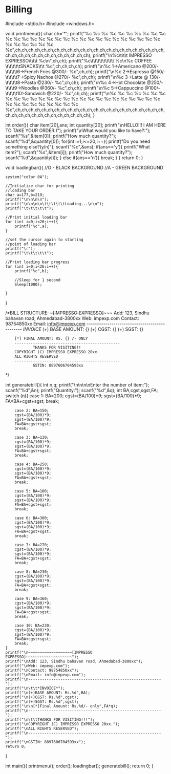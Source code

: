 # Billing
#include <stdio.h>
#include <windows.h>

void printmenu(){
    char ch='*';
    printf("%c %c %c %c %c %c %c %c %c %c %c %c %c %c %c %c %c %c %c %c %c %c %c %c %c %c %c %c %c %c %c %c %c %c %c  %c",ch,ch,ch,ch,ch,ch,ch,ch,ch,ch,ch,ch,ch,ch,ch,ch,ch,ch,ch,ch,ch,ch,ch,ch,ch,ch,ch,ch,ch,ch,ch,ch,ch,ch,ch,ch);
    printf("\n%c\t\t\t IMPRESSO EXPRESSO\t\t\t       %c\n",ch,ch);
    printf("%c\t\t\t\t\t\t\t\t       %c\n%c  COFFEE  \t\t\t\t\tSNACKS\t\t       %c",ch,ch,ch,ch);
    printf("\n%c  1->Americano @200/-\t\t\t\t6->French Fries @300/- %c",ch,ch);
    printf("\n%c  2->Espresso @150/-\t\t\t\t7->Spicy Nachos @270/- %c",ch,ch);
    printf("\n%c  3->Latte @ 130/-\t\t\t\t8->Pasta @230/-        %c",ch,ch);
    printf("\n%c  4->Hot Chocolate @250/-\t\t\t9->Noodles @360/-      %c",ch,ch);
    printf("\n%c  5->Cappuccino @100/-\t\t\t\t10>Sandwich @220/-     %c",ch,ch);
    printf("\n%c %c %c %c %c %c %c %c %c %c %c %c %c %c %c %c %c %c %c %c %c %c %c %c %c %c %c %c %c %c %c %c %c %c %c  %c",ch,ch,ch,ch,ch,ch,ch,ch,ch,ch,ch,ch,ch,ch,ch,ch,ch,ch,ch,ch,ch,ch,ch,ch,ch,ch,ch,ch,ch,ch,ch,ch,ch,ch,ch,ch);
}


int order(){
    char item[20],ans;
    int quantity[20];
    printf("\nHELLO!!! I AM HERE TO TAKE YOUR ORDER:)");
    printf("\nWhat would you like to have?:");
    scanf("%s",&item[0]);
    printf("How much quantity?");
    scanf("%d",&quantity[0]);
    for(int i=1;i<=20;i++){
        printf("Do you need something else?(y/n)");
        scanf("%c",&ans);
        if(ans=='y'){
            printf("What item?");
            scanf("%s",&item[i]);
            printf("How much quantity?");
            scanf("%d",&quantity[i]);
        }
        else if(ans=='n'){
            break;
        }
    }
    return 0;
}



void loadingbar(){
    //O - BLACK BACKGROUND
    //A - GREEN BACKGROUND

    system("color 0A");

    //Initialize char for printing
    //loading bar
    char a=177,b=219;
    printf("\n\n\n\n");
    printf("\n\n\n\n\t\t\t\t\tLoading...\n\n");
    printf("\t\t\t\t\t");

    //Print initial loading bar
    for (int i=0;i<26;i++){
        printf("%c",a);
    }

    //set the cursor again to starting
    //point of loading bar
    printf("\r");
    printf("\t\t\t\t\t");

    //Print loading bar progress
    for (int i=0;i<26;i++){
        printf("%c",b);

        //Sleep for 1 second
        Sleep(1000);

    }
}

/*BILL STRUCTURE:
        ~~~~~~~~~~~~~[IMPRESSO EXPRESSO]~~~~~~~~~~~~~~~
        Add: 123, Sindhu bahavan road, Ahmedabad-3800xx 
        Web: impexp.com
        Contact: 98754850xx
        Email: info@impexp.com
        ----------------------------------------------
                        *INVOICE*
        (+) BASE AMOUNT: {}
        (+) CGST: {} 
        (+) SGST: {}

        [*] FINAL AMOUNT: RS. {} /- ONLY
        ----------------------------------------------
                THANKS FOR VISITING!!
        COPYRIGHT (C) IMPRESSO EXPRESSO 20xx. 
        ALL RIGHTS RESERVED
        ----------------------------------------------
                GSTIN: 8897606704593xx
*/


int generatebill(){
    int n,q;
    printf("\n\n\n\nEnter the number of item:");
    scanf("%d",&n);
    printf("Quantity:");
    scanf("%d",&q);
    int BA,cgst,sgst,FA;
    switch (n){
        case 1:
        BA=200;
        cgst=(BA/100)*9;
        sgst=(BA/100)*9;
        FA=BA+cgst+sgst;
        break;

        case 2: BA=150;
        cgst=(BA/100)*9;
        sgst=(BA/100)*9;
        FA=BA+cgst+sgst;
        break;

        case 3: BA=130;
        cgst=(BA/100)*9;
        sgst=(BA/100)*9;
        FA=BA+cgst+sgst;
        break;

        case 4: BA=250;
        cgst=(BA/100)*9;
        sgst=(BA/100)*9;
        FA=BA+cgst+sgst;
        break;

        case 5: BA=100;
        cgst=(BA/100)*9;
        sgst=(BA/100)*9;
        FA=BA+cgst+sgst;
        break;

        case 6: BA=300;
        cgst=(BA/100)*9;
        sgst=(BA/100)*9;
        FA=BA+cgst+sgst;
        break;

        case 7: BA=270;
        cgst=(BA/100)*9;
        sgst=(BA/100)*9;
        FA=BA+cgst+sgst;
        break;

        case 8: BA=230;
        cgst=(BA/100)*9;
        sgst=(BA/100)*9;
        FA=BA+cgst+sgst;
        break;

        case 9: BA=360;
        cgst=(BA/100)*9;
        sgst=(BA/100)*9;
        FA=BA+cgst+sgst;
        break;

        case 10: BA=220;
        cgst=(BA/100)*9;
        sgst=(BA/100)*9;
        FA=BA+cgst+sgst;
        break;
    }
    printf("\n~~~~~~~~~~~~~~~~~~~[IMPRESSO EXPRESSO]~~~~~~~~~~~~~~~~~~~~");
    printf("\nAdd: 123, Sindhu bahavan road, Ahmedabad-3800xx");
    printf("\nWeb: impexp.com");
    printf("\nContact: 98754850xx");
    printf("\nEmail: info@impexp.com");
    printf("\n----------------------------------------------------------");
    printf("\n\t\t*INVOICE*");
    printf("\n(+)BASE AMOUNT: Rs.%d",BA);
    printf("\n(+)CGST: Rs.%d",cgst);
    printf("\n(+)SGST: Rs.%d",sgst);
    printf("\n\n[*]Final Amount: Rs.%d/- only",FA*q);
    printf("\n----------------------------------------------------------");
    printf("\n\t\tTHANKS FOR VISITING!!!");
    printf("\nCOPYRIGHT (C) IMPRESSO EXPRESSO 20xx.");
    printf("\nALL RIGHTS RESERVED");
    printf("\n----------------------------------------------------------");
    printf("\nGSTIN: 8897606704593xx");
    return 0;
}


int main(){
    printmenu();
    order();
    loadingbar();
    generatebill();
    return 0;
}
